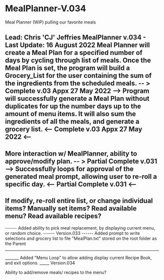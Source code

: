 # MealPlanner-V.034
Meal Planner (WiP) pulling our favorite meals

Lead: Chris 'CJ' Jeffries
MealPlanner v.034 - Last Update: 16 August 2022
Meal Planner will create a Meal Plan for a specified number of days by cycling through list of meals.
Once the Meal Plan is set, the program will build a Grocery_List for the user containing the sum of the ingredients
from the scheduled meals. -- > Complete v.03 Appx 27 May 2022 --> Program will successfully generate a Meal Plan without duplicates for
up the number days up to the amount of menu items. It will also sum the ingredients of all the meals, and generate a
grocery list. <-- Complete v.03 Appx 27 May 2022 <--
------
More interaction w/ MealPlanner, ability to approve/modify plan. -- > Partial Complete v.031 --> Successfully loops for
approval of the generated meal prompt, allowing user to re-roll a specific day. <--  Partial Complete v.031 <--
------
If modify, re-roll entire list, or change individual items? Manually set items? Read available menu? Read available recipes?
------
------ Added ability to pick meal replacement, by displaying current menu, or random choice. ------ Version.033
------ Added prompt to write selections and grocery list to file "MealPlan.txt" stored on the root folder as the Parent
_______
_______ Added "Menu Loop" to allow adding display current Recipe Book, and exit options. _____ Version.034

Ability to add/remove meals/ recipes to the menu?
